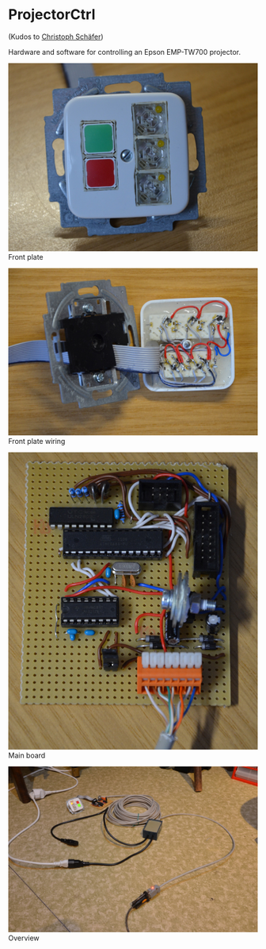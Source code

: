 ProjectorCtrl
=============

(Kudos to [Christoph Schäfer](http://christoph-nils.de/))

Hardware and software for controlling an Epson EMP-TW700 projector.

![](Front.jpg)
Front plate

![](Front2.jpg)
Front plate wiring

![](Mainboard.jpg)
Main board

![](Overview.jpg)
Overview

